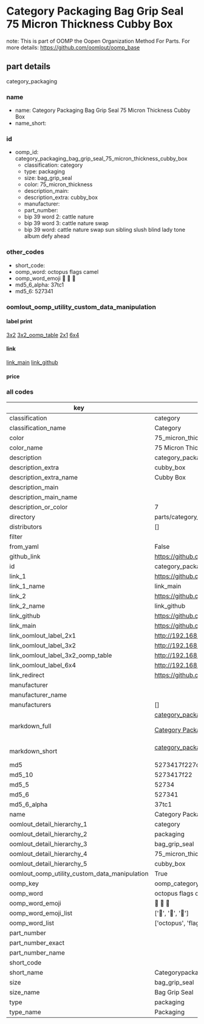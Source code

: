 # Category Packaging Bag Grip Seal 75 Micron Thickness Cubby Box  

note: This is part of OOMP the Oopen Organization Method For Parts. For more details: https://github.com/oomlout/oomp_base

##  part details
  



category_packaging



### name
* name: Category Packaging Bag Grip Seal 75 Micron Thickness Cubby Box
* name_short: 
### id
* oomp_id: category_packaging_bag_grip_seal_75_micron_thickness_cubby_box
  * classification: category
  * type: packaging
  * size: bag_grip_seal
  * color: 75_micron_thickness
  * description_main: 
  * description_extra: cubby_box
  * manufacturer: 
  * part_number: 
  * bip 39 word 2: cattle nature
  * bip 39 word 3: cattle nature swap
  * bip 39 word: cattle nature swap sun sibling slush blind lady tone album defy ahead

### other_codes
* short_code: 
* oomp_word: octopus flags camel
* oomp_word_emoji :octopus: :flags: :camel:
* md5_6_alpha: 37tc1
* md5_6: 527341






### oomlout_oomp_utility_custom_data_manipulation
#### label print
[3x2](http://192.168.1.245:1112/?label=oomp%2037tc1)
[3x2_oomp_table](http://192.168.1.108:1112/?label=oomp%2037tc1)
[2x1](http://192.168.1.242:1112/?label=oomp%2037tc1)
[6x4](http://192.168.1.55:1112/?label=oomp%2037tc1)    

#### link

[link_main](https://github.com/oomlout/oomlout_oomp_version_1_messy/tree/main/parts/category_packaging_bag_grip_seal_75_micron_thickness_cubby_box) [link_github](https://github.com/oomlout/oomlout_oomp_version_1_messy/tree/main/parts/category_packaging_bag_grip_seal_75_micron_thickness_cubby_box)                             

#### price







### all codes 
| key | value |  
| --- | --- |  
| classification | category |  
| classification_name | Category |  
| color | 75_micron_thickness |  
| color_name | 75 Micron Thickness |  
| description | category_packaging |  
| description_extra | cubby_box |  
| description_extra_name | Cubby Box |  
| description_main |  |  
| description_main_name |  |  
| description_or_color | 7  |  
| directory | parts/category_packaging_bag_grip_seal_75_micron_thickness_cubby_box |  
| distributors | [] |  
| filter |  |  
| from_yaml | False |  
| github_link | https://github.com/oomlout/oomlout_oomp_part_src/tree/main/parts/category_packaging_bag_grip_seal_75_micron_thickness_cubby_box |  
| id | category_packaging_bag_grip_seal_75_micron_thickness_cubby_box |  
| link_1 | https://github.com/oomlout/oomlout_oomp_version_1_messy/tree/main/parts/category_packaging_bag_grip_seal_75_micron_thickness_cubby_box |  
| link_1_name | link_main |  
| link_2 | https://github.com/oomlout/oomlout_oomp_version_1_messy/tree/main/parts/category_packaging_bag_grip_seal_75_micron_thickness_cubby_box |  
| link_2_name | link_github |  
| link_github | https://github.com/oomlout/oomlout_oomp_version_1_messy/tree/main/parts/category_packaging_bag_grip_seal_75_micron_thickness_cubby_box |  
| link_main | https://github.com/oomlout/oomlout_oomp_version_1_messy/tree/main/parts/category_packaging_bag_grip_seal_75_micron_thickness_cubby_box |  
| link_oomlout_label_2x1 | http://192.168.1.242:1112/?label=oomp%2037tc1 |  
| link_oomlout_label_3x2 | http://192.168.1.245:1112/?label=oomp%2037tc1 |  
| link_oomlout_label_3x2_oomp_table | http://192.168.1.108:1112/?label=oomp%2037tc1 |  
| link_oomlout_label_6x4 | http://192.168.1.55:1112/?label=oomp%2037tc1 |  
| link_redirect | https://github.com/oomlout/oomlout_oomp_version_1_messy/tree/main/parts/category_packaging_bag_grip_seal_75_micron_thickness_cubby_box |  
| manufacturer |  |  
| manufacturer_name |  |  
| manufacturers | [] |  
| markdown_full | [category_packaging_bag_grip_seal_75_micron_thickness_cubby_box](none)<br>[](none)<br>[Category Packaging Bag Grip Seal 75 Micron Thickness Cubby Box](none)<br><br> |  
| markdown_short | [category_packaging_bag_grip_seal_75_micron_thickness_cubby_box](none)<br><br> |  
| md5 | 5273417f227c82fb3163dd95b6a4d922 |  
| md5_10 | 5273417f22 |  
| md5_5 | 52734 |  
| md5_6 | 527341 |  
| md5_6_alpha | 37tc1 |  
| name | Category Packaging Bag Grip Seal 75 Micron Thickness Cubby Box |  
| oomlout_detail_hierarchy_1 | category |  
| oomlout_detail_hierarchy_2 | packaging |  
| oomlout_detail_hierarchy_3 | bag_grip_seal |  
| oomlout_detail_hierarchy_4 | 75_micron_thickness |  
| oomlout_detail_hierarchy_5 | cubby_box |  
| oomlout_oomp_utility_custom_data_manipulation | True |  
| oomp_key | oomp_category_packaging_bag_grip_seal_75_micron_thickness_cubby_box |  
| oomp_word | octopus flags camel |  
| oomp_word_emoji | :octopus: :flags: :camel: |  
| oomp_word_emoji_list | [':octopus:', ':flags:', ':camel:'] |  
| oomp_word_list | ['octopus', 'flags', 'camel'] |  
| part_number |  |  
| part_number_exact |  |  
| part_number_name |  |  
| short_code |  |  
| short_name | Categorypackaging |  
| size | bag_grip_seal |  
| size_name | Bag Grip Seal |  
| type | packaging |  
| type_name | Packaging |  
